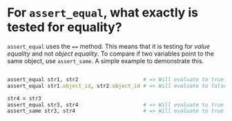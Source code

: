 # For `assert_equal`, what exactly is tested for equality?

`assert_equal` uses the `==` method. This means that it is testing for _value equality_ and not _object equality_. To compare if two variables point to the same object, use `assert_same`.
A simple example to demonstrate this.
```ruby

assert_equal str1, str2                     # => Will evaluate to true
assert_equal str1.object_id, str2.object_id # => Will evaluate to false

str4 = str3
assert_equal str3, str4                     # => Will evaluate to true
assert_same str3, str4                      # => Will evaluate to true
```